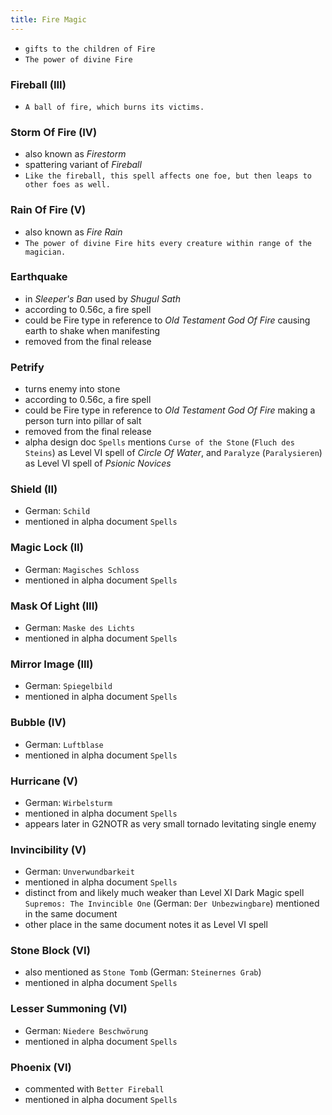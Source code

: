 ```yaml
---
title: Fire Magic
---
```


- `gifts to the children of Fire`
- `The power of divine Fire`

### Fireball (III)
- `A ball of fire, which burns its victims.`

### Storm Of Fire (IV)
- also known as _Firestorm_
- spattering variant of _Fireball_
- `Like the fireball, this spell affects one foe, but then leaps to other foes as well.`

### Rain Of Fire (V)
- also known as _Fire Rain_
- `The power of divine Fire hits every creature within range of the magician.`

### Earthquake
- in _Sleeper's Ban_ used by _Shugul Sath_
- according to 0.56c, a fire spell
- could be Fire type in reference to _Old Testament God Of Fire_ causing earth to shake when manifesting
- removed from the final release

### Petrify
- turns enemy into stone
- according to 0.56c, a fire spell
- could be Fire type in reference to _Old Testament God Of Fire_ making a person turn into pillar of salt
- removed from the final release
- alpha design doc `Spells` mentions `Curse of the Stone` (`Fluch des Steins`) as Level VI spell of _Circle Of Water_, and `Paralyze` (`Paralysieren`) as Level VI spell of _Psionic Novices_

### Shield (II)
- German: `Schild`
- mentioned in alpha document `Spells`

### Magic Lock (II)
- German: `Magisches Schloss`
- mentioned in alpha document `Spells`

### Mask Of Light (III)
- German: `Maske des Lichts`
- mentioned in alpha document `Spells`

### Mirror Image (III)
- German: `Spiegelbild`
- mentioned in alpha document `Spells`

### Bubble (IV)
- German: `Luftblase`
- mentioned in alpha document `Spells`

### Hurricane (V)
- German: `Wirbelsturm`
- mentioned in alpha document `Spells`
- appears later in G2NOTR as very small tornado levitating single enemy

### Invincibility (V)
- German: `Unverwundbarkeit`
- mentioned in alpha document `Spells`
- distinct from and likely much weaker than Level XI Dark Magic spell `Supremos: The Invincible One` (German: `Der Unbezwingbare`) mentioned in the same document
- other place in the same document notes it as Level VI spell

### Stone Block (VI)
- also mentioned as `Stone Tomb` (German: `Steinernes Grab`)
- mentioned in alpha document `Spells`

### Lesser Summoning (VI)
- German: `Niedere Beschwörung`
- mentioned in alpha document `Spells`

### Phoenix (VI)
- commented with `Better Fireball`
- mentioned in alpha document `Spells`
